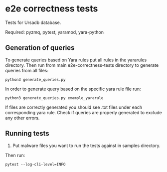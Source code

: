 # e2e correctness tests

Tests for Ursadb database.

Required: pyzmq, pytest, yaramod, yara-python
## Generation of queries

To generate queries based on Yara rules put all rules in the yararules directory.
Then run from main e2e-correctness-tests directory to generate queries from all files:
```
python3 generate_queries.py
```
In order to generate query based on the specific yara rule file run:
```
python3 generate_queries.py example_yararule
```
If files are correctly generated you should see .txt files under each corresponding yara rule.
Check if queries are properly generated to exclude any other errors.


## Running tests

1. Put malware files you want to run the tests against in samples directory.

Then run:
```
pytest --log-cli-level=INFO
```
